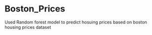 # Boston_Prices
Used Random forest model to predict hosuing prices based on boston housing prices dataset
